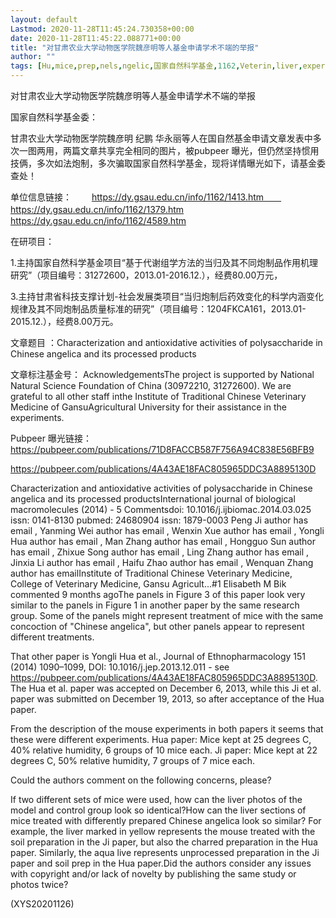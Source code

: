 ```yaml
---
layout: default
Lastmod: 2020-11-28T11:45:24.730358+00:00
date: 2020-11-28T11:45:22.088771+00:00
title: "对甘肃农业大学动物医学院魏彦明等人基金申请学术不端的举报"
author: ""
tags: [Hu,mice,prep,nels,ngelic,国家自然科学基金,1162,Veterin,liver,experiments,新语丝]
---
```


对甘肃农业大学动物医学院魏彦明等人基金申请学术不端的举报

国家自然科学基金委：

甘肃农业大学动物医学院魏彦明 纪鹏 华永丽等人在国自然基金申请文章发表中多次一图两用，两篇文章共享完全相同的图片，被pubpeer 曝光，但仍然坚持惯用技俩，多次如法炮制，多次骗取国家自然科学基金，现将详情曝光如下，请基金委查处！

单位信息链接： 　　https://dy.gsau.edu.cn/info/1162/1413.htm　　https://dy.gsau.edu.cn/info/1162/1379.htm 　　https://dy.gsau.edu.cn/info/1162/4589.htm

在研项目：

1.主持国家自然科学基金项目“基于代谢组学方法的当归及其不同炮制品作用机理研究”（项目编号：31272600，2013.01-2016.12.），经费80.00万元，

3.主持甘肃省科技支撑计划-社会发展类项目“当归炮制后药效变化的科学内涵变化规律及其不同炮制品质量标准的研究”（项目编号：1204FKCA161，2013.01-2015.12.），经费8.00万元。

文章题目 ：Characterization and antioxidative activities of polysaccharide in Chinese angelica and its processed products

文章标注基金号： AcknowledgementsThe project is supported by National Natural Science Foundation of China (30972210, 31272600). We are grateful to all other staff inthe Institute of Traditional Chinese Veterinary Medicine of GansuAgricultural University for their assistance in the experiments.

Pubpeer 曝光链接：https://pubpeer.com/publications/71D8FACCB587F756A94C838E56BFB9

https://pubpeer.com/publications/4A43AE18FAC805965DDC3A8895130D

Characterization and antioxidative activities of polysaccharide in Chinese angelica and its processed productsInternational journal of biological macromolecules (2014) - 5 Commentsdoi: 10.1016/j.ijbiomac.2014.03.025  issn: 0141-8130  pubmed: 24680904  issn: 1879-0003 Peng Ji author has email , Yanming Wei author has email , Wenxin Xue author has email , Yongli Hua author has email , Man Zhang author has email , Hongguo Sun author has email , Zhixue Song author has email , Ling Zhang author has email , Jinxia Li author has email , Haifu Zhao author has email , Wenquan Zhang author has emailInstitute of Traditional Chinese Veterinary Medicine, College of Veterinary Medicine, Gansu Agricult...#1 Elisabeth M Bik commented 9 months agoThe panels in Figure 3 of this paper look very similar to the panels in Figure 1 in another paper by the same research group. Some of the panels might represent treatment of mice with the same concoction of "Chinese angelica", but other panels appear to represent different treatments.

That other paper is Yongli Hua et al., Journal of Ethnopharmacology 151 (2014) 1090–1099, DOI: 10.1016/j.jep.2013.12.011 - see https://pubpeer.com/publications/4A43AE18FAC805965DDC3A8895130D. The Hua et al. paper was accepted on December 6, 2013, while this Ji et al. paper was submitted on December 19, 2013, so after acceptance of the Hua paper.

From the description of the mouse experiments in both papers it seems that these were different experiments. Hua paper: Mice kept at 25 degrees C, 40% relative humidity, 6 groups of 10 mice each. Ji paper: Mice kept at 22 degrees C, 50% relative humidity, 7 groups of 7 mice each.

Could the authors comment on the following concerns, please?

If two different sets of mice were used, how can the liver photos of the model and control group look so identical?How can the liver sections of mice treated with differently prepared Chinese angelica look so similar? For example, the liver marked in yellow represents the mouse treated with the soil preparation in the Ji paper, but also the charred preparation in the Hua paper. Similarly, the aqua live represents unprocessed preparation in the Ji paper and soil prep in the Hua paper.Did the authors consider any issues with copyright and/or lack of novelty by publishing the same study or photos twice?

(XYS20201126)

